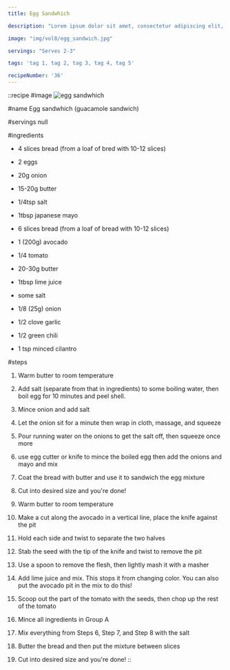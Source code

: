```yaml
---
title: Egg Sandwhich

description: "Lorem ipsum dolor sit amet, consectetur adipiscing elit, sed do eiusmod tempor incididunt ut labore et dolore magna aliqua. Tincidunt eget nullam non nisi est sit amet facilisis."

image: "img/vol8/egg_sandwich.jpg"

servings: "Serves 2-3"

tags: 'tag 1, tag 2, tag 3, tag 4, tag 5'

recipeNumber: '36'
---
```


::recipe
#image
![egg sandwhich](/img/vol8/egg_sandwich.jpg)

#name
Egg sandwhich (guacamole sandwich)

#servings
null

#ingredients
- 4 slices bread (from a loaf of bred with 10-12 slices)
- 2 eggs
- 20g onion
- 15-20g butter
- 1/4tsp salt
- 1tbsp japanese mayo

- 6 slices bread (from a loaf of bread with 10-12 slices)
- 1 (200g) avocado
- 1/4 tomato
- 20-30g butter
- 1tbsp lime juice
- some salt

- 1/8 (25g) onion
- 1/2 clove garlic
- 1/2 green chili
- 1 tsp minced cilantro

#steps
1. Warm butter to room temperature

2. Add salt (separate from that in ingredients) to some boiling water, then boil egg for 10 minutes and peel shell.

3. Mince onion and add salt

4. Let the onion sit for a minute then wrap in cloth, massage, and squeeze

5. Pour running water on the onions to get the salt off, then squeeze once more

6. use egg cutter or knife to mince the boiled egg then add the onions and mayo and mix

7. Coat the bread with butter and use it to sandwich the egg mixture

8. Cut into desired size and you're done!

9. Warm butter to room temperature

10. Make a cut along the avocado in a vertical line, place the knife against the pit

11. Hold each side and twist to separate the two halves

12. Stab the seed with the tip of the knife and twist to remove the pit

13. Use a spoon to remove the flesh, then lightly mash it with a masher

14. Add lime juice and mix. This stops it from changing color. You can also put the avocado pit in the mix to do this!

15. Scoop out the part of the tomato with the seeds, then chop up the rest of the tomato

16. Mince all ingredients in Group A

17. Mix everything from Steps 6, Step 7, and Step 8 with the salt

18. Butter the bread and then put the mixture between slices

19. Cut into desired size and you're done!
::